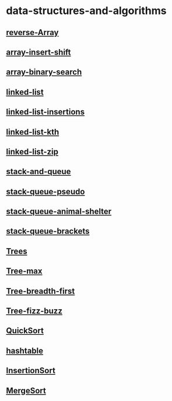 # data-structures-and-algorithms

## [reverse-Array](./data-structures-and-algorithms/reverse-Array.md)
## [array-insert-shift](./data-structures-and-algorithms/array-insert-shift.md)
## [array-binary-search](./data-structures-and-algorithms/array-binary-search.md)
## [linked-list](./data-structures-and-algorithms/linked-list.md)
## [linked-list-insertions](./data-structures-and-algorithms/linked-list-insertions.md)
## [linked-list-kth](./data-structures-and-algorithms/%20linked-list-kth.md)
## [linked-list-zip](./data-structures-and-algorithms/linked-list-zip.md)
## [stack-and-queue](./data-structures-and-algorithms/stack-and-queue.md)
## [stack-queue-pseudo](./data-structures-and-algorithms/stack-queue-pseudo.md)
## [stack-queue-animal-shelter](./data-structures-and-algorithms/stack-queue-animal-shelter.md)
## [stack-queue-brackets](./data-structures-and-algorithms/stack-queue-brackets.md)
## [Trees](./data-structures-and-algorithms/Trees.md)
## [Tree-max](./data-structures-and-algorithms/Tree-max.md)
## [Tree-breadth-first](./data-structures-and-algorithms/tree-breadth-first.md)
## [Tree-fizz-buzz](./data-structures-and-algorithms/tree-fizz-buzz.md)
## [QuickSort](./data-structures-and-algorithms/QuickSort/QuickSort.md)
## [hashtable](./data-structures-and-algorithms/HashTable/hashtable.md)

## [InsertionSort](./data-structures-and-algorithms/Insertion%20Sort/InsertionSort.md)

## [MergeSort](./data-structures-and-algorithms/Merge-Sort/MergSort.md)


